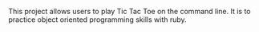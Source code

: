 This project allows users to play Tic Tac Toe on the command line.  It is to practice object oriented programming skills with ruby.